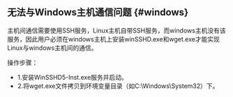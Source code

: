 ## 无法与Windows主机通信问题 {#windows}

主机间通信需要使用SSH服务，Linux主机自带SSH服务，而windows主机没有该服务，因此用户必须在windows主机上安装winSSHD.exe和wget.exe才能实现Linux与windows主机间的通信。

操作步骤：

*   1.安装WinSSHD5-Inst.exe服务并启动。
*   2.将wget.exe文件拷贝到环境变量目录（如C:\Windows\System32）下。